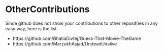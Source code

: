 # OtherContributions
Since github does not show your contributions to other repositries in any easy way, here is the list <br>
<ul>
  <li>https://github.com/BhatiaDivtej/Guess-That-Movie-TheGame </li> 
  <li> https://github.com/MarzukhAsjad/UndeadUnalive </li> 
</ul> 
 
